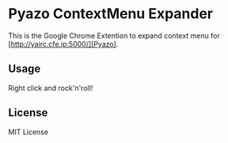 Pyazo ContextMenu Expander
==========================
This is the Google Chrome Extention to expand context menu for [http://yairc.cfe.jp:5000/](Pyazo).

Usage
-----
Right click and rock'n'roll!

License
-------
MIT License
